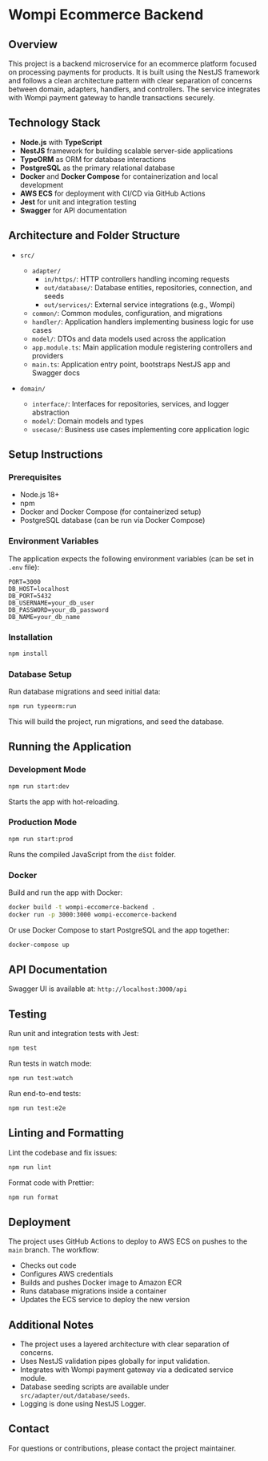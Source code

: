 # Wompi Ecommerce Backend

## Overview
This project is a backend microservice for an ecommerce platform focused on processing payments for products. It is built using the NestJS framework and follows a clean architecture pattern with clear separation of concerns between domain, adapters, handlers, and controllers. The service integrates with Wompi payment gateway to handle transactions securely.

## Technology Stack
- **Node.js** with **TypeScript**
- **NestJS** framework for building scalable server-side applications
- **TypeORM** as ORM for database interactions
- **PostgreSQL** as the primary relational database
- **Docker** and **Docker Compose** for containerization and local development
- **AWS ECS** for deployment with CI/CD via GitHub Actions
- **Jest** for unit and integration testing
- **Swagger** for API documentation

## Architecture and Folder Structure

- `src/`
  - `adapter/`
    - `in/https/`: HTTP controllers handling incoming requests
    - `out/database/`: Database entities, repositories, connection, and seeds
    - `out/services/`: External service integrations (e.g., Wompi)
  - `common/`: Common modules, configuration, and migrations
  - `handler/`: Application handlers implementing business logic for use cases
  - `model/`: DTOs and data models used across the application
  - `app.module.ts`: Main application module registering controllers and providers
  - `main.ts`: Application entry point, bootstraps NestJS app and Swagger docs

- `domain/`
  - `interface/`: Interfaces for repositories, services, and logger abstraction
  - `model/`: Domain models and types
  - `usecase/`: Business use cases implementing core application logic


## Setup Instructions

### Prerequisites
- Node.js 18+
- npm
- Docker and Docker Compose (for containerized setup)
- PostgreSQL database (can be run via Docker Compose)

### Environment Variables
The application expects the following environment variables (can be set in `.env` file):

```
PORT=3000
DB_HOST=localhost
DB_PORT=5432
DB_USERNAME=your_db_user
DB_PASSWORD=your_db_password
DB_NAME=your_db_name
```

### Installation
```bash
npm install
```

### Database Setup
Run database migrations and seed initial data:

```bash
npm run typeorm:run
```

This will build the project, run migrations, and seed the database.

## Running the Application

### Development Mode
```bash
npm run start:dev
```
Starts the app with hot-reloading.

### Production Mode
```bash
npm run start:prod
```
Runs the compiled JavaScript from the `dist` folder.

### Docker
Build and run the app with Docker:

```bash
docker build -t wompi-eccomerce-backend .
docker run -p 3000:3000 wompi-eccomerce-backend
```

Or use Docker Compose to start PostgreSQL and the app together:

```bash
docker-compose up
```

## API Documentation
Swagger UI is available at: `http://localhost:3000/api`

## Testing

Run unit and integration tests with Jest:

```bash
npm test
```

Run tests in watch mode:

```bash
npm run test:watch
```

Run end-to-end tests:

```bash
npm run test:e2e
```

## Linting and Formatting

Lint the codebase and fix issues:

```bash
npm run lint
```

Format code with Prettier:

```bash
npm run format
```

## Deployment

The project uses GitHub Actions to deploy to AWS ECS on pushes to the `main` branch. The workflow:

- Checks out code
- Configures AWS credentials
- Builds and pushes Docker image to Amazon ECR
- Runs database migrations inside a container
- Updates the ECS service to deploy the new version

## Additional Notes

- The project uses a layered architecture with clear separation of concerns.
- Uses NestJS validation pipes globally for input validation.
- Integrates with Wompi payment gateway via a dedicated service module.
- Database seeding scripts are available under `src/adapter/out/database/seeds`.
- Logging is done using NestJS Logger.

## Contact

For questions or contributions, please contact the project maintainer.

